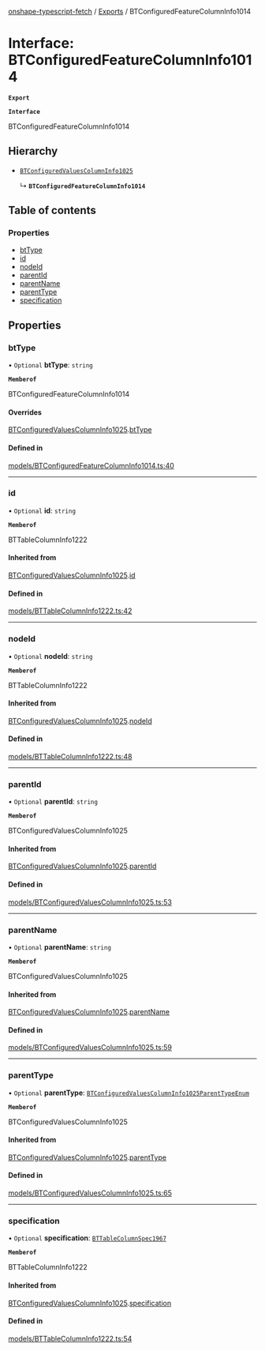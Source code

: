 [onshape-typescript-fetch](../README.md) / [Exports](../modules.md) / BTConfiguredFeatureColumnInfo1014

# Interface: BTConfiguredFeatureColumnInfo1014

**`Export`**

**`Interface`**

BTConfiguredFeatureColumnInfo1014

## Hierarchy

- [`BTConfiguredValuesColumnInfo1025`](BTConfiguredValuesColumnInfo1025.md)

  ↳ **`BTConfiguredFeatureColumnInfo1014`**

## Table of contents

### Properties

- [btType](BTConfiguredFeatureColumnInfo1014.md#bttype)
- [id](BTConfiguredFeatureColumnInfo1014.md#id)
- [nodeId](BTConfiguredFeatureColumnInfo1014.md#nodeid)
- [parentId](BTConfiguredFeatureColumnInfo1014.md#parentid)
- [parentName](BTConfiguredFeatureColumnInfo1014.md#parentname)
- [parentType](BTConfiguredFeatureColumnInfo1014.md#parenttype)
- [specification](BTConfiguredFeatureColumnInfo1014.md#specification)

## Properties

### btType

• `Optional` **btType**: `string`

**`Memberof`**

BTConfiguredFeatureColumnInfo1014

#### Overrides

[BTConfiguredValuesColumnInfo1025](BTConfiguredValuesColumnInfo1025.md).[btType](BTConfiguredValuesColumnInfo1025.md#bttype)

#### Defined in

[models/BTConfiguredFeatureColumnInfo1014.ts:40](https://github.com/toebes/onshape-typescript-fetch/blob/3e11ae1/models/BTConfiguredFeatureColumnInfo1014.ts#L40)

___

### id

• `Optional` **id**: `string`

**`Memberof`**

BTTableColumnInfo1222

#### Inherited from

[BTConfiguredValuesColumnInfo1025](BTConfiguredValuesColumnInfo1025.md).[id](BTConfiguredValuesColumnInfo1025.md#id)

#### Defined in

[models/BTTableColumnInfo1222.ts:42](https://github.com/toebes/onshape-typescript-fetch/blob/3e11ae1/models/BTTableColumnInfo1222.ts#L42)

___

### nodeId

• `Optional` **nodeId**: `string`

**`Memberof`**

BTTableColumnInfo1222

#### Inherited from

[BTConfiguredValuesColumnInfo1025](BTConfiguredValuesColumnInfo1025.md).[nodeId](BTConfiguredValuesColumnInfo1025.md#nodeid)

#### Defined in

[models/BTTableColumnInfo1222.ts:48](https://github.com/toebes/onshape-typescript-fetch/blob/3e11ae1/models/BTTableColumnInfo1222.ts#L48)

___

### parentId

• `Optional` **parentId**: `string`

**`Memberof`**

BTConfiguredValuesColumnInfo1025

#### Inherited from

[BTConfiguredValuesColumnInfo1025](BTConfiguredValuesColumnInfo1025.md).[parentId](BTConfiguredValuesColumnInfo1025.md#parentid)

#### Defined in

[models/BTConfiguredValuesColumnInfo1025.ts:53](https://github.com/toebes/onshape-typescript-fetch/blob/3e11ae1/models/BTConfiguredValuesColumnInfo1025.ts#L53)

___

### parentName

• `Optional` **parentName**: `string`

**`Memberof`**

BTConfiguredValuesColumnInfo1025

#### Inherited from

[BTConfiguredValuesColumnInfo1025](BTConfiguredValuesColumnInfo1025.md).[parentName](BTConfiguredValuesColumnInfo1025.md#parentname)

#### Defined in

[models/BTConfiguredValuesColumnInfo1025.ts:59](https://github.com/toebes/onshape-typescript-fetch/blob/3e11ae1/models/BTConfiguredValuesColumnInfo1025.ts#L59)

___

### parentType

• `Optional` **parentType**: [`BTConfiguredValuesColumnInfo1025ParentTypeEnum`](../modules.md#btconfiguredvaluescolumninfo1025parenttypeenum-1)

**`Memberof`**

BTConfiguredValuesColumnInfo1025

#### Inherited from

[BTConfiguredValuesColumnInfo1025](BTConfiguredValuesColumnInfo1025.md).[parentType](BTConfiguredValuesColumnInfo1025.md#parenttype)

#### Defined in

[models/BTConfiguredValuesColumnInfo1025.ts:65](https://github.com/toebes/onshape-typescript-fetch/blob/3e11ae1/models/BTConfiguredValuesColumnInfo1025.ts#L65)

___

### specification

• `Optional` **specification**: [`BTTableColumnSpec1967`](BTTableColumnSpec1967.md)

**`Memberof`**

BTTableColumnInfo1222

#### Inherited from

[BTConfiguredValuesColumnInfo1025](BTConfiguredValuesColumnInfo1025.md).[specification](BTConfiguredValuesColumnInfo1025.md#specification)

#### Defined in

[models/BTTableColumnInfo1222.ts:54](https://github.com/toebes/onshape-typescript-fetch/blob/3e11ae1/models/BTTableColumnInfo1222.ts#L54)

